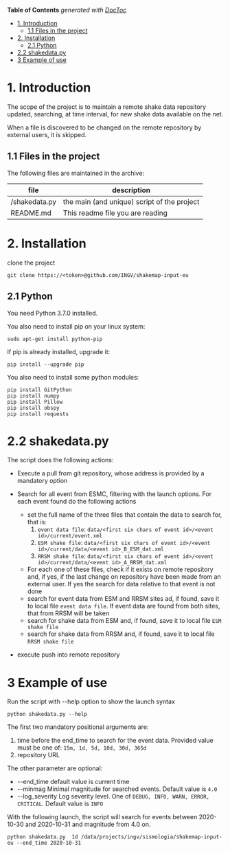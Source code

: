 

<!-- START doctoc generated TOC please keep comment here to allow auto update -->
<!-- DON'T EDIT THIS SECTION, INSTEAD RE-RUN doctoc TO UPDATE -->
**Table of Contents**  *generated with [DocToc](https://github.com/thlorenz/doctoc)*

- [1. Introduction](#1-introduction)
  - [1.1 Files in the project](#11-files-in-the-project)
- [2. Installation](#2-installation)
  - [2.1 Python](#21-python)
- [2.2 shakedata.py](#22-shakedatapy)
- [3 Example of use](#3-example-of-use)

<!-- END doctoc generated TOC please keep comment here to allow auto update -->

# 1. Introduction #

The scope of the project is to maintain a remote shake data repository updated, searching, at time interval,  for new shake data available on the net. 

When a file is discovered to be changed on the remote repository by external users, it is skipped.

  

## 1.1 Files in the project ##

The following files are maintained in the archive:

| file | description |
| ------ | ------ |
| /shakedata.py | the main (and unique) script of the project |
| README.md | This readme file you are reading |

# 2. Installation #

clone the project

```
git clone https://<token>@github.com/INGV/shakemap-input-eu
```

## 2.1 Python ##

You need Python 3.7.0 installed.

You also need to install pip on your linux system:


    sudo apt-get install python-pip

If pip is already installed, upgrade it:

```
pip install --upgrade pip
```

You also need to install some python modules:


```
pip install GitPython
pip install numpy
pip install Pillow
pip install obspy
pip install requests
```



# 2.2 shakedata.py

The script does the following actions:

- Execute a pull from git repository, whose address is provided by a mandatory option

- Search for all event from ESMC, filtering with the launch options. For each event found do the following actions 

  - set the full name of the three files that contain the data to search for, that is: 
    1. `event data file`: `data/<first six chars of event id>/<event id>/current/event.xml`
    2. `ESM shake file`: `data/<first six chars of event id>/<event id>/current/data/<event id>_B_ESM_dat.xml`
    3. `RRSM shake file`:  `data/<first six chars of event id>/<event id>/current/data/<event id>_A_RRSM_dat.xml`
  - For each one of these files, check if it exists on remote repository and, if yes, if the last change on repository have been made from an external user. If yes the search for data relative to that event is not done
  - search for event data from ESM and RRSM sites ad, if found, save it to local file `event data file`. If event data are found from both sites, that from  RRSM will be taken
  - search for shake data from ESM and, if found, save it to local file `ESM shake file`
  - search for shake data from RRSM and, if found, save it to local file `RRSM shake file`

- execute push into remote repository

  


# 3 Example of use #

Run the script with --help option to show the launch syntax

```
python shakedata.py --help
```



The first two mandatory positional arguments are:

1. time before the end_time to search for the event data. Provided value must be one of: `15m, 1d, 5d, 10d, 30d, 365d`
2. repository URL

The other parameter are optional:

- --end_time default value is current time
- --minmag Minimal magnitude for searched events. Default value is `4.0`
- --log_severity Log severity level. One of `DEBUG, INFO, WARN, ERROR, CRITICAL`. Default value is `INFO`



With the following launch, the script will search for events between  2020-10-30 and 2020-10-31 and magnitude from 4.0 on.

```
python shakedata.py  1d /data/projects/ingv/sismologia/shakemap-input-eu --end_time 2020-10-31
```

